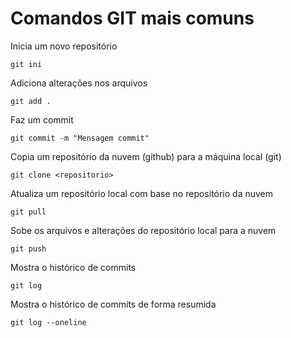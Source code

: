 # Comandos GIT mais comuns

Inicia um novo repositório
```
git ini
```

Adiciona alterações nos arquivos
```
git add .
```

Faz um commit
```
git commit -m "Mensagem commit"
```

Copia um repositório da nuvem (github) para a máquina local (git)
```
git clone <repositorio>
```

Atualiza um repositório local com base no repositório da nuvem
```
git pull
```

Sobe os arquivos e alterações do repositório local para a nuvem
```
git push
```

Mostra o histórico de commits
```
git log
```

Mostra o histórico de commits de forma resumida
```
git log --oneline
```
